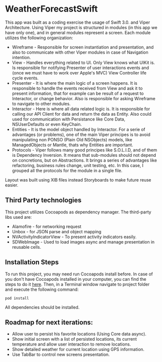 # WeatherForecastSwift

This app was built as a coding exercise the usage of Swift 3.0. and Viper Architecture. Using Viper my project is structured in modules (in this app we have only one), and in general modules represent a screen. Each module utilizes the following organization:
* Wireframe - Responsible for screen instantiation and presentation, and also to communicate with other Viper modules in case of Navigation intention. 
* View - Handles everything related to UI. Only View knows what UIKit is. Is responsible for notifying Presenter of user interactions events and (once we must have to work over Apple's MVC) View Controller life cycle events. 
* Presenter - It is where the main logic of a screen happens. It is responsible to handle the events received from View and ask it to present information, that for example can be result of a request to Interactor, or change behavior. Also is responsible for asking Wireframe to navigate to other modules.
* Interactor - Here is where all data related logic is. It is responsible for calling our API Client for data and return the data as Entity. Also could used for communication with Persistance like Core Data, NSUserDefaults or even KeyChain.
* Entities - It is the model object handled by Interactor. For a serie of advantages (or problems), one of the main Viper principes is to avoid manipulating non PONSO (Plain Old NSObjects) models, like ManagedObjects or Mantle, thats why Entities are important.
* Protocols - Viper follows many good principes like S.O.L.I.D, and of them is Dependency Inversion. It means that sub-modules should not depend on concretions, but on Abstractions. It brings a series of advantages like refactoring, business rules change, unit testing, etc. In this case, I grouped all the protocols for the module in a single file. 

Layout was built using XIB files instead Storyboards to make future reuse easier.

## Third Party technologies
This project utilizes Cocoapods as dependency manager. The third-party libs used are:
* Alamofire - for networking request
* Unbox - for JSON parse and object mapping
* NVActivityIndicatorView - To present activity indicators easily.
* SDWebImage - Used to load images async and manage presentation in reusable cells.

## Installation Steps
To run this project, you may need run Cocoapods install before. In case of you don't have Cocoapods installed in your computer, you can find the steps to do it [here](https://cocoapods.org).
Then, in a Terminal window navigate to project folder and execute the following command:

`pod install`

All dependencies should be installed.

## Roadmap for next iterations:
* Allow user to persist his favorite locations (Using Core data async).
* Show initial screen with a list of persisted locations, its current temperature and allow user interaction to remove locations.
* Show detailed weather for current location using GPS information.
* Use TabBar to control new screens presentation.
